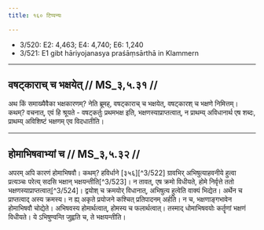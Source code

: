 ```yaml
---
title: १६० टिप्पन्यः

---
```

- 3/520: E2: 4,463; E4: 4,740; E6: 1,240
- 3/521: E1 gibt hāriyojanasya praśāṃsārthā in Klammern

____________________________________________


## वषट्काराच् च भक्षयेत् // MS_३,५.३१ //

अथ किं समाख्यैवैका भक्षकारणम्? नेति ब्रूमह्, वषट्काराच् च भक्षयेत्, वषट्कारश् च भक्षणे निमित्तम्। कथम्? वचनात्, एवं हि श्रूयते - वषट्कर्तुः प्रथमभक्ष इति, भक्षणस्याप्राप्तत्वात्, न प्राथम्य् अविधानार्थ एष शब्दः, प्राथम्य् अविशिष्टं भक्षणम् एव विदधातीति।


____________________________________________


## होमाभिषवाभ्यां च // MS_३,५.३२ //

अपरम् अपि कारणं होमाभिषवौ। कथम्? हविर्धाने [३५६][^3/522] ग्रावभिर् अभिषुत्याहवनीये हुत्वा प्रत्यञ्चः परेत्य् सदसि भक्षान् भक्षयन्तीति[^3/523]। न तावत्, एष क्रमो विधीयते, होमे निर्वृत्ते ततो भक्षणस्याप्राप्तत्वात्[^3/524]। द्वयोश् च क्रमयोर् विधानात्, अभिषुत्य हुत्वेति वाक्यं भिद्येत। अर्थेन च प्राप्तत्वाद् अस्य क्रमस्य। न ह्य् अकृते प्रयोजने कश्चित् प्रतिपादनम् अर्हति। न च, भक्षणाङ्गभावेन होमाभिषवौ चोद्येते। अभिषवस्य होमार्थत्वात्, होमस्य च फलार्थत्वात्। तस्माद् धोमाभिषवयोः कर्तॄणां भक्षणं विधीयते। ये ऽभिषुण्वन्ति जुह्वति च, ते भक्षयन्तीति।
